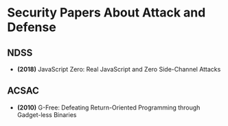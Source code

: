 # Security Papers About Attack and Defense

## NDSS

* **(2018)** JavaScript Zero: Real JavaScript and Zero Side-Channel Attacks

## ACSAC

* **(2010)** G-Free: Defeating Return-Oriented Programming through Gadget-less Binaries
